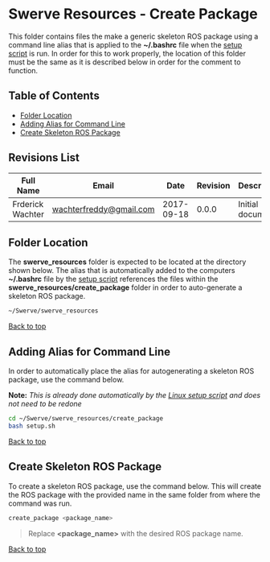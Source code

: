 # Swerve Resources - Create Package
<a id="top"/>

This folder contains files the make a generic skeleton ROS package using a command line alias that is applied 
to the **~/.bashrc** file when the [setup script](./setup.sh) is run. In order for this to work properly, the location of 
this folder must be the same as it is described below in order for the comment to function.

## Table of Contents
- [Folder Location](#location)
- [Adding Alias for Command Line](#alias)
- [Create Skeleton ROS Package](#create)

## Revisions List
Full Name | Email | Date | Revision | Description
--- | --- | --- | --- | ---
Frderick Wachter | wachterfreddy@gmail.com | 2017-09-18 | 0.0.0 | Initial document

<a id="location"/>

## Folder Location

The **swerve_resources** folder is expected to be located at the directory shown below. The alias that is
automatically added to the computers **~/.bashrc** file by the [setup script](./setup.sh) references the 
files within the **swerve_resources/create_package** folder in order to auto-generate a skeleton ROS package.

```bash
~/Swerve/swerve_resources
```

[Back to top](#top)

<a id="alias"/>

## Adding Alias for Command Line

In order to automatically place the alias for autogenerating a skeleton ROS package, use the command below.

**Note:** _This is already done automatically by the [Linux setup script](../installations/setup.sh) and does not need to
be redone_

```bash
cd ~/Swerve/swerve_resources/create_package
bash setup.sh
```

[Back to top](#top)

<a id="create"/>

## Create Skeleton ROS Package

To create a skeleton ROS package, use the command below. This will create the ROS package with the provided 
name in the same folder from where the command was run. 

```bash
create_package <package_name>
```
> Replace **&lt;package_name&gt;** with the desired ROS package name.

[Back to top](#top)


